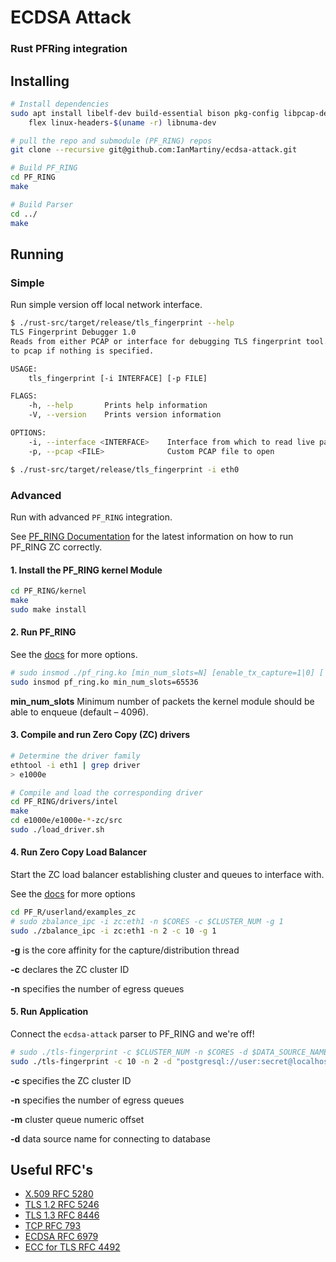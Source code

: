 # ECDSA Attack

### Rust PFRing integration

## Installing

```sh
# Install dependencies
sudo apt install libelf-dev build-essential bison pkg-config libpcap-dev \
    flex linux-headers-$(uname -r) libnuma-dev

# pull the repo and submodule (PF_RING) repos
git clone --recursive git@github.com:IanMartiny/ecdsa-attack.git

# Build PF_RING
cd PF_RING
make

# Build Parser
cd ../
make
```

## Running

### Simple

Run simple version off local network interface.

```sh
$ ./rust-src/target/release/tls_fingerprint --help
TLS Fingerprint Debugger 1.0
Reads from either PCAP or interface for debugging TLS fingerprint tool.Defaults
to pcap if nothing is specified.

USAGE:
    tls_fingerprint [-i INTERFACE] [-p FILE]

FLAGS:
    -h, --help       Prints help information
    -V, --version    Prints version information

OPTIONS:
    -i, --interface <INTERFACE>    Interface from which to read live packets
    -p, --pcap <FILE>              Custom PCAP file to open

$ ./rust-src/target/release/tls_fingerprint -i eth0
```

### Advanced

Run with advanced `PF_RING` integration.

See [PF_RING Documentation](https://www.ntop.org/guides/pf_ring) for the latest
information on how to run PF_RING ZC correctly.

#### 1. Install the PF_RING kernel Module

```sh
cd PF_RING/kernel
make
sudo make install
```

#### 2. Run PF_RING

See the [docs](https://www.ntop.org/guides/pf_ring/get_started/git_installation.html#running-pf-ring)
for more options.

```sh
# sudo insmod ./pf_ring.ko [min_num_slots=N] [enable_tx_capture=1|0] [ enable_ip_defrag=1|0]
sudo insmod pf_ring.ko min_num_slots=65536
```

**min_num_slots**
    Minimum number of packets the kernel module should be able to enqueue (default – 4096).

#### 3. Compile and run Zero Copy (ZC) drivers

```sh
# Determine the driver family
ethtool -i eth1 | grep driver
> e1000e

# Compile and load the corresponding driver
cd PF_RING/drivers/intel
make
cd e1000e/e1000e-*-zc/src
sudo ./load_driver.sh
```

#### 4. Run Zero Copy Load Balancer

Start the ZC load balancer establishing cluster and queues to interface with.

See the [docs](https://www.ntop.org/guides/pf_ring/rss.html?highlight=zbalance_ipc#zc-load-balancing-zbalance-ipc)
for more options

```sh
cd PF_R/userland/examples_zc
# sudo zbalance_ipc -i zc:eth1 -n $CORES -c $CLUSTER_NUM -g 1
sudo ./zbalance_ipc -i zc:eth1 -n 2 -c 10 -g 1
```

**-g** is the core affinity for the capture/distribution thread

**-c** declares the ZC cluster ID

**-n** specifies the number of egress queues

#### 5. Run Application

Connect the `ecdsa-attack` parser to PF_RING and we're off!

```sh
# sudo ./tls-fingerprint -c $CLUSTER_NUM -n $CORES -d $DATA_SOURCE_NAME [-m $QUEUE_OFFSET]
sudo ./tls-fingerprint -c 10 -n 2 -d "postgresql://user:secret@localhost/dbname" -m 0
```

**-c** specifies the ZC cluster ID

**-n** specifies the number of egress queues

**-m** cluster queue numeric offset

**-d** data source name for connecting to database

## Useful RFC's

* [X.509 RFC 5280](https://tools.ietf.org/html/rfc5280)
* [TLS 1.2 RFC 5246](https://tools.ietf.org/html/rfc5246)
* [TLS 1.3 RFC 8446](https://tools.ietf.org/html/rfc8446)
* [TCP RFC 793](https://tools.ietf.org/html/rfc793)
* [ECDSA RFC 6979](https://tools.ietf.org/html/rfc6979)
* [ECC for TLS RFC 4492](https://tools.ietf.org/html/rfc4492)